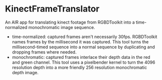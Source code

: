 KinectFrameTranslator
=====================

An AIR app for translating kinect footage from RGBDToolkit into a time-normalized monochromatic image sequence.
- time-normalized: captured frames aren't necessarily 30fps. RGBDToolkit names frames by the millisecond it was captured. This tool turns the millisecond-timed sequence into a normal sequence by duplicating and dropping frames where needed.
- monochromatic: captured frames interlace their depth data in the red and green channel. This tool uses a pixelbender kernel to turn the 4096 resolution depth into a more friendly 256 resolution monochromatic depth image.
